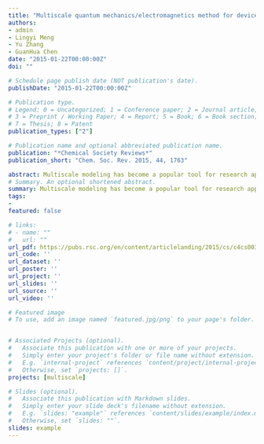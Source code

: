 ```yaml
---
title: "Multiscale quantum mechanics/electromagnetics method for device simulations"
authors:
- admin
- Lingyi Meng
- Yu Zhang
- GuanHua Chen
date: "2015-01-22T00:00:00Z"
doi: ""

# Schedule page publish date (NOT publication's date).
publishDate: "2015-01-22T00:00:00Z"

# Publication type.
# Legend: 0 = Uncategorized; 1 = Conference paper; 2 = Journal article;
# 3 = Preprint / Working Paper; 4 = Report; 5 = Book; 6 = Book section;
# 7 = Thesis; 8 = Patent
publication_types: ["2"]

# Publication name and optional abbreviated publication name.
publication: "*Chemical Society Reviews*"
publication_short: "Chem. Soc. Rev. 2015, 44, 1763"

abstract: Multiscale modeling has become a popular tool for research applying to different areas including materials science, microelectronics, biology, chemistry, etc. In this tutorial review, we describe a newly developed multiscale computational method, incorporating quantum mechanics into electronic device modeling with the electromagnetic environment included through classical electrodynamics. In the quantum mechanics/electromagnetics (QM/EM) method, the regions of the system where active electron scattering processes take place are treated quantum mechanically, while the surroundings are described by Maxwell's equations and a semiclassical drift-diffusion model. The QM model and the EM model are solved, respectively, in different regions of the system in a self-consistent manner. Potential distributions and current densities at the interface between QM and EM regions are employed as the boundary conditions for the quantum mechanical and electromagnetic simulations, respectively. The method is illustrated in the simulation of several realistic systems. In the case of junctionless field-effect transistors, transfer characteristics are obtained and a good agreement between experiments and simulations is achieved. Optical properties of a tandem photovoltaic cell are studied and the simulations demonstrate that multiple QM regions are coupled through the classical EM model. Finally, the study of a carbon nanotube-based molecular device shows the accuracy and efficiency of the QM/EM method.
# Summary. An optional shortened abstract.
summary: Multiscale modeling has become a popular tool for research applying to different areas including materials science, microelectronics, biology, chemistry, etc. In this tutorial review, we describe a newly developed multiscale computational method, incorporating quantum mechanics into electronic device modeling with the electromagnetic environment included through classical electrodynamics. In the quantum mechanics/electromagnetics (QM/EM) method, the regions of the system where active electron scattering processes take place are treated quantum mechanically, while the surroundings are described by Maxwell's equations and a semiclassical drift-diffusion model. The QM model and the EM model are solved, respectively, in different regions of the system in a self-consistent manner. Potential distributions and current densities at the interface between QM and EM regions are employed as the boundary conditions for the quantum mechanical and electromagnetic simulations, respectively. The method is illustrated in the simulation of several realistic systems. In the case of junctionless field-effect transistors, transfer characteristics are obtained and a good agreement between experiments and simulations is achieved. Optical properties of a tandem photovoltaic cell are studied and the simulations demonstrate that multiple QM regions are coupled through the classical EM model. Finally, the study of a carbon nanotube-based molecular device shows the accuracy and efficiency of the QM/EM method.
tags:
-
featured: false

# links:
# - name: ""
#   url: ""
url_pdf: https://pubs.rsc.org/en/content/articlelanding/2015/cs/c4cs00348a#!divAbstract
url_code: ''
url_dataset: ''
url_poster: ''
url_project: ''
url_slides: ''
url_source: ''
url_video: ''

# Featured image
# To use, add an image named `featured.jpg/png` to your page's folder. 


# Associated Projects (optional).
#   Associate this publication with one or more of your projects.
#   Simply enter your project's folder or file name without extension.
#   E.g. `internal-project` references `content/project/internal-project/index.md`.
#   Otherwise, set `projects: []`.
projects: [multiscale]

# Slides (optional).
#   Associate this publication with Markdown slides.
#   Simply enter your slide deck's filename without extension.
#   E.g. `slides: "example"` references `content/slides/example/index.md`.
#   Otherwise, set `slides: ""`.
slides: example
---
```



